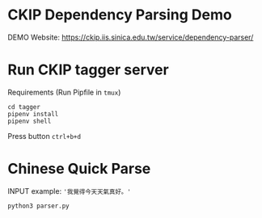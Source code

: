 
# CKIP Dependency Parsing Demo

DEMO Website: https://ckip.iis.sinica.edu.tw/service/dependency-parser/

# Run CKIP tagger server

Requirements (Run Pipfile in ```tmux```)
```
cd tagger
pipenv install
pipenv shell
```
Press button ```ctrl+b+d``` 

# Chinese Quick Parse
INPUT example: ```'我覺得今天天氣真好。'```
```
python3 parser.py
```